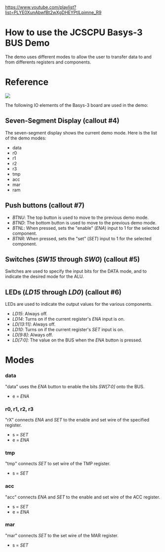 https://www.youtube.com/playlist?list=PLYE0XunAbwfBt2wXgDHEYPtILpimne_R9

# How to use the JCSCPU Basys-3 BUS Demo

The demo uses different modes to allow the user to transfer data to and from differents registers and components. 

# Reference

![](https://reference.digilentinc.com/_media/basys3_hardware_walkaround.png)

The following IO elements of the Basys-3 board are used in the demo:

## Seven-Segment Display (callout #4)
The seven-segment display shows the current demo mode. Here is the list of the demo modes:
* data
* r0
* r1
* r2
* r3
* tmp
* acc
* mar
* ram

## Push buttons (callout #7)
* _BTNU_: The top button is used to move to the previous demo mode. 
* _BTND_: The bottom button is used to move to the previous demo mode.
* _BTNL_: When pressed, sets the "enable" (_ENA_) input to 1 for the selected component.
* _BTNR_: When pressed, sets the "set" (_SET_) input to 1 for the selected component.

## Switches (_SW15_ through _SW0_) (callout #5)
Switches are used to specify the input bits for the DATA mode, and to indicate the desired mode for the ALU.

## LEDs (_LD15_ through _LD0_) (callout #6)
LEDs are used to indicate the output values for the various components.
* _LD15_: Always off.
* _LD14_: Turns on if the current register's _ENA_ input is on.
* _LD[13:11]_: Always off.
* _LD10_: Turns on if the current register's _SET_ input is on.
* _LD[9:8]_: Always off.
* _LD[7:0]_: The value on the BUS when the _ENA_ button is pressed.

# Modes

### data
"data" uses the _ENA_ button to enable the bits _SW[7:0]_ onto the BUS.
* e = _ENA_

### r0, r1, r2, r3
"rX" connects _ENA_ and _SET_ to the enable and set wire of the specified register.
* s = _SET_
* e = _ENA_

### tmp
"tmp" connects _SET_ to set wire of the TMP register.
* s = _SET_

### acc
"acc" connects _ENA_ and _SET_ to the enable and set wire of the ACC register.
* s = _SET_
* e = _ENA_

### mar
"mar" connects _SET_ to the set wire of the MAR register.
* s = _SET_
